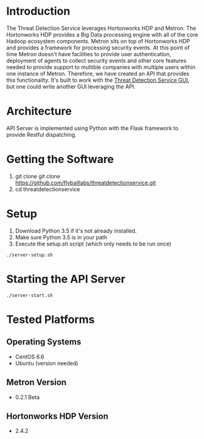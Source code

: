 # Introduction

The Threat Detection Service leverages Hortonworks HDP and Metron.  The Hortonworks HDP provides a Big Data processing engine with all of the core Hadoop ecosystem components.  Metron sits on top of Hortonworks HDP and provides a framework for processing security events.  At this point of time Metron doesn't have facilities to provide user authentication, deployment of agents to collect security events and other core features needed to provide support to multible companies with multiple users within one instance of Metron.  Therefore, we have created an API that provides this functionailty.  It's built to work with the [Threat Detection Service GUI](../gui/), but one could write another GUI leveraging the API.

# Architecture

API Server is implemented using Python with the Flask framework to provide Restful dispatching.

# Getting the Software

1. git clone git clone https://github.com/flyballlabs/threatdetectionservice.git
2. cd threatdetectionservice

# Setup

1. Download Python 3.5 if it's not already installed.
2. Make sure Python 3.5 is in your path
3. Execute the setup.sh script (which only needs to be run once) 

```
./server-setup.sh
```

# Starting the API Server

``` 
./server-start.sh
```

# Tested Platforms

## Operating Systems

- CentOS 6.6
- Ubuntu (version needed)

## Metron Version

- 0.2.1 Beta

## Hortonworks HDP Version

- 2.4.2




